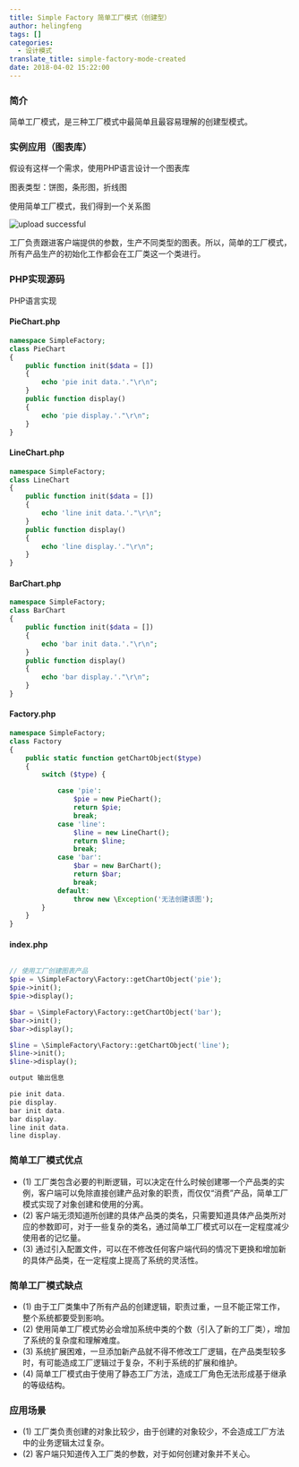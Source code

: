 ```yaml
---
title: Simple Factory 简单工厂模式（创建型）
author: helingfeng
tags: []
categories:
  - 设计模式
translate_title: simple-factory-mode-created
date: 2018-04-02 15:22:00
---
```

### 简介

简单工厂模式，是三种工厂模式中最简单且最容易理解的创建型模式。

### 实例应用（图表库）

假设有这样一个需求，使用PHP语言设计一个图表库

图表类型：饼图，条形图，折线图

使用简单工厂模式，我们得到一个关系图


![upload successful](/images/pasted-1.png)

工厂负责跟进客户端提供的参数，生产不同类型的图表。所以，简单的工厂模式，所有产品生产的初始化工作都会在工厂类这一个类进行。

### PHP实现源码

PHP语言实现

#### PieChart.php
```php
namespace SimpleFactory;
class PieChart
{
    public function init($data = [])
    {
        echo 'pie init data.'."\r\n";
    }
    public function display()
    {
        echo 'pie display.'."\r\n";
    }
}
```

#### LineChart.php
```php
namespace SimpleFactory;
class LineChart
{
    public function init($data = [])
    {
        echo 'line init data.'."\r\n";
    }
    public function display()
    {
        echo 'line display.'."\r\n";
    }
}
```

#### BarChart.php
```php
namespace SimpleFactory;
class BarChart
{
    public function init($data = [])
    {
        echo 'bar init data.'."\r\n";
    }
    public function display()
    {
        echo 'bar display.'."\r\n";
    }
}
```

#### Factory.php
```php
namespace SimpleFactory;
class Factory
{
    public static function getChartObject($type)
    {
        switch ($type) {

            case 'pie':
                $pie = new PieChart();
                return $pie;
                break;
            case 'line':
                $line = new LineChart();
                return $line;
                break;
            case 'bar':
                $bar = new BarChart();
                return $bar;
                break;
            default:
                throw new \Exception('无法创建该图');
        }
    }
}
```

#### index.php
```php

// 使用工厂创建图表产品
$pie = \SimpleFactory\Factory::getChartObject('pie');
$pie->init();
$pie->display();

$bar = \SimpleFactory\Factory::getChartObject('bar');
$bar->init();
$bar->display();

$line = \SimpleFactory\Factory::getChartObject('line');
$line->init();
$line->display();

output 输出信息

pie init data.
pie display.
bar init data.
bar display.
line init data.
line display.
```

### 简单工厂模式优点

- (1) 工厂类包含必要的判断逻辑，可以决定在什么时候创建哪一个产品类的实例，客户端可以免除直接创建产品对象的职责，而仅仅“消费”产品，简单工厂模式实现了对象创建和使用的分离。
- (2) 客户端无须知道所创建的具体产品类的类名，只需要知道具体产品类所对应的参数即可，对于一些复杂的类名，通过简单工厂模式可以在一定程度减少使用者的记忆量。
- (3) 通过引入配置文件，可以在不修改任何客户端代码的情况下更换和增加新的具体产品类，在一定程度上提高了系统的灵活性。
 

### 简单工厂模式缺点

- (1) 由于工厂类集中了所有产品的创建逻辑，职责过重，一旦不能正常工作，整个系统都要受到影响。
- (2) 使用简单工厂模式势必会增加系统中类的个数（引入了新的工厂类），增加了系统的复杂度和理解难度。
- (3) 系统扩展困难，一旦添加新产品就不得不修改工厂逻辑，在产品类型较多时，有可能造成工厂逻辑过于复杂，不利于系统的扩展和维护。
- (4) 简单工厂模式由于使用了静态工厂方法，造成工厂角色无法形成基于继承的等级结构。

### 应用场景

- (1) 工厂类负责创建的对象比较少，由于创建的对象较少，不会造成工厂方法中的业务逻辑太过复杂。
- (2) 客户端只知道传入工厂类的参数，对于如何创建对象并不关心。